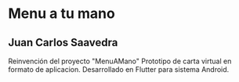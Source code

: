 # Menu a tu mano

## Juan Carlos Saavedra

Reinvención del proyecto "MenuAMano"
Prototipo de carta virtual en formato de aplicacion.
Desarrollado en Flutter para sistema Android.
